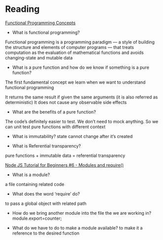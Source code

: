 # Reading

[Functional Programming Concepts](https://medium.com/the-renaissance-developer/concepts-of-functional-programming-in-javascript-6bc84220d2aa)
* What is functional programming?

Functional programming is a programming paradigm — a style of building the structure and elements of computer programs — that treats computation as the evaluation of mathematical functions and avoids changing-state and mutable data

* What is a pure function and how do we know if something is a pure function?

The first fundamental concept we learn when we want to understand functional programming 

It returns the same result if given the same arguments (it is also referred as deterministic)
It does not cause any observable side effects

* What are the benefits of a pure function?

The code’s definitely easier to test. We don’t need to mock anything. So we can unit test pure functions with different context

* What is immutability?
state cannot change after it’s created

* What is Referential transparency?

pure functions + immutable data = referential transparency


[Node JS Tutorial for Beginners #6 - Modules and require()](https://www.youtube.com/watch?v=xHLd36QoS4k)

* What is a module?

a file containing related code


* What does the word ‘require’ do?

to pass a global object with related path

* How do we bring another module into the file the we are working in?
module.export=counter;

* What do we have to do to make a module available?
to make it a reference to the desired function

